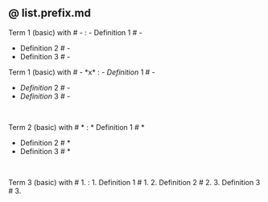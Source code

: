 ## @ list.prefix.md

Term 1 (basic) with # -
: - Definition 1 # -
  - Definition 2 # -
  - Definition 3 # -

Term 1 (basic) with # - \*x\*
: - *Definition* 1 # -
  - *Definition* 2 # -
  - *Definition* 3 # -

<br>

Term 2 (basic) with # *
: * Definition 1 # *
  * Definition 2 # *
  * Definition 3 # *

<br>

Term 3 (basic) with # 1.
: 1. Definition 1 # 1.
  2. Definition 2 # 2.
  3. Definition 3 # 3.

